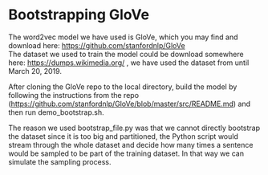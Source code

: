 # Bootstrapping GloVe  
  
The word2vec model we have used is GloVe, which you may find and download here: https://github.com/stanfordnlp/GloVe  
The dataset we used to train the model could be download somewhere here: https://dumps.wikimedia.org/ , we have used the dataset from until March 20, 2019.  

After cloning the GloVe repo to the local directory, build the model by following the instructions from the repo (https://github.com/stanfordnlp/GloVe/blob/master/src/README.md) and then run demo_bootstrap.sh.
  
The reason we used bootstrap_file.py was that we cannot directly bootstrap the dataset since it is too big and partitioned, the Python script would stream through the whole dataset and decide how many times a sentence would be sampled to be part of the training dataset. In that way we can simulate the sampling process.  

